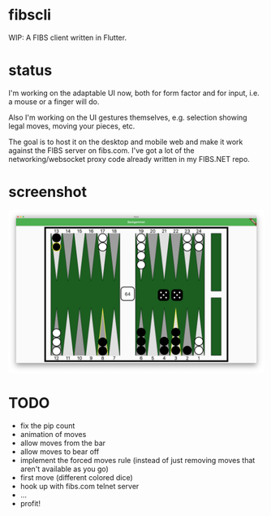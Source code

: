 # fibscli
WIP: A FIBS client written in Flutter.

# status
I'm working on the adaptable UI now, both for form factor and for input, i.e. a mouse or a finger will do.

Also I'm working on the UI gestures themselves, e.g. selection showing legal moves, moving your pieces, etc.

The goal is to host it on the desktop and mobile web and make it work against the FIBS server on fibs.com. I've got a lot of the networking/websocket proxy code already written in my FIBS.NET repo.

# screenshot
![screenshot](readme/screenshot.png)

# TODO
- fix the pip count
- animation of moves
- allow moves from the bar
- allow moves to bear off
- implement the forced moves rule (instead of just removing moves that aren't available as you go)
- first move (different colored dice)
- hook up with fibs.com telnet server
- ...
- profit!
